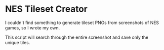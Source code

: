 # NES Tileset Creator
I couldn't find something to generate tileset PNGs from screenshots of NES games, so I wrote my own.

This script will search through the entire screenshot and save only the unique tiles.
